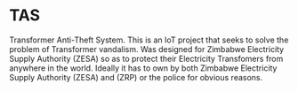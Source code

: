 # TAS
Transformer Anti-Theft System. This is an IoT project that seeks to solve the problem of Transformer vandalism. Was designed for Zimbabwe Electricity Supply Authority (ZESA) so as to protect their Electricity Transfomers from anywhere in the world. Ideally it has to own by both Zimbabwe Electricity Supply Authority (ZESA) and (ZRP) or the police for obvious reasons.
